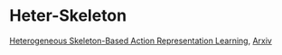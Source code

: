 # Heter-Skeleton
[Heterogeneous Skeleton-Based Action Representation Learning](https://openaccess.thecvf.com/content/CVPR2025/papers/Wang_Heterogeneous_Skeleton-Based_Action_Representation_Learning_CVPR_2025_paper.pdf), [Arxiv](https://arxiv.org/abs/2506.03481) 


